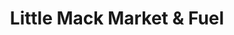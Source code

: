 ---
title: "Little Mack Market & Fuel"
url: /clinton-township/little-mack-market-and-fuel/
shop: convenience
---